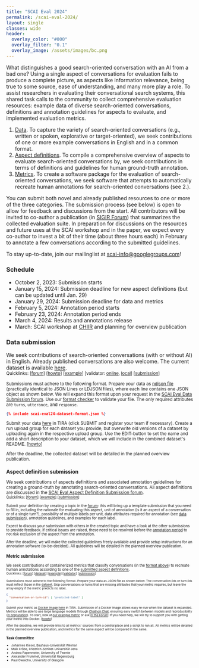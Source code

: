 ```yaml
---
title: "SCAI Eval 2024"
permalink: /scai-eval-2024/
layout: single
classes: wide
header:
  overlay_color: "#000"
  overlay_filter: "0.1"
  overlay_image: /assets/images/bc.png
---
```


What distinguishes a good search-oriented conversation with an AI from a bad one? Using a single aspect of conversations for evaluation fails to produce a complete picture, as aspects like information relevance, being true to some source, ease of understanding, and many more play a role. To assist researchers in evaluating their conversational search systems, this shared task calls to the community to collect comprehensive evaluation resources: example data of diverse search-oriented conversations, definitions and annotation guidelines for aspects to evaluate, and implemented evaluation metrics.

1. [Data](#data-submission). To capture the variety of search-oriented conversations (e.g., written or spoken, explorative or target-oriented), we seek contributions of one or more example conversations in English and in a common format.
2. [Aspect definitions](#aspect-definition-submission). To compile a comprehensive overview of aspects to evaluate search-oriented conversations by, we seek contributions in terms of definitions and guidelines for human ground-truth annotation.
3. [Metrics](#metric-submission). To create a software package for the evaluation of search-oriented conversations, we seek software that attempts to automatically recreate human annotations for search-oriented conversations (see 2.).

You can submit both novel and already published resources to one or more of the three categories. The submission process (see below) is open to allow for feedback and discussions from the start. All contributors will be invited to co-author a publication (in [SIGIR Forum](https://sigir.org/forum/)) that summarizes the collected evaluation suite. In preparation for discussions on the resources and future uses at the SCAI workshop and in the paper, we expect every co-author to invest a bit of their time (about three hours each) in February to annotate a few conversations according to the submitted guidelines.

To stay up-to-date, join our mailinglist at [scai-info@googlegroups.com](https://groups.google.com/g/scai-info)!


### Schedule
* October 2, 2023: Submission starts
* January 15, 2024: Submission deadline for new aspect definitions (but can be updated until Jan. 29)
* January 29, 2024: Submission deadline for data and metrics
* February 5, 2024: Annotation period starts
* February 23, 2024: Annotation period ends
* March 4, 2024: Results and annotations release
* March: SCAI workshop at <a href="https://chiir2024.github.io/index.html">CHIIR</a> and planning for overview publication


### Data submission
We seek contributions of search-oriented conversations (with or without AI) in English. Already published conversations are also welcome. The current dataset is available [here](https://doi.org/10.5281/zenodo.8396856).
<br><small>Quicklinks: [[forum](https://www.tira.io/c/scai/scai-eval-data-submission/12)] [[howto](https://www.tira.io/t/howto-data-submission/2011)] [[example](https://github.com/search-oriented-conversational-ai/scai-eval24-dataset-conversion-trec-cast/blob/main/data/trec-cast-2022.ndjson)] [validator: [online](/scai-eval-2024/code/format-checker), [local](https://github.com/search-oriented-conversational-ai/scai-eval24-dataset-validator)] [[submission](https://www.tira.io/task-overview/scai-eval-2024-data-submission/submit-20230925-training)]

Submissions must adhere to the following format. Prepare your data as [ndjson file](https://dataprotocols.org/ndjson/) (practically identical to JSON Lines or LDJSON files), where each line contains one JSON object as shown below. We will expand this format upon your request in the [SCAI Eval Data Submission forum](https://www.tira.io/c/scai/scai-eval-data-submission/12). Use our [format checker](/scai-eval-2024/code/format-checker) to validate your file. The only required attributes are <code>turns</code>, <code>utterance</code>, and <code>response</code>.

```json
{% include scai-eval24-dataset-format.json %}
```

Submit your data [here](https://www.tira.io/task-overview/scai-eval-2024-data-submission/submit-20230925-training) in TIRA (click SUBMIT and register your team if necessary). Create a run upload group for each dataset you provide, but overwrite old versions of a dataset by uploading again in the respective upload group. Use the EDIT-button to set the name and add a short description to your dataset, which we will include in the combined dataset's README. [[howto](https://www.tira.io/t/howto-data-submission/2011)]

After the deadline, the collected dataset will be detailed in the planned overview publication.



### Aspect definition submission
We seek contributions of aspects definitions and associated annotation guidelines for creating a ground-truth by annotating search-oriented conversations. All aspect definitions are discussed in the [SCAI Eval Aspect Definition Submission forum](https://www.tira.io/c/scai/scai-eval-aspect-definition-submission/14).
<br><small>Quicklinks: [[forum](https://www.tira.io/c/scai/scai-eval-aspect-definition-submission/14)] [[example](https://www.tira.io/t/aspect-definition-ease-of-understanding/1979)] [[submission](https://www.tira.io/c/scai/scai-eval-aspect-definition-submission/14)]

Submit your definition by creating a topic in the [forum](https://www.tira.io/c/scai/scai-eval-aspect-definition-submission/14): this will bring up a template submission that you need to fill in, including the rationale for evaluating this aspect, unit of annotation (is it an aspect of a conversation or of a single turn?), possibility of multiple labels per unit, data attributes required for annotation (see [data submission](#data-submission)), annotation guidelines, and examples for each label.

Expect to discuss your submission with others in the created topic and have a look at the other submissions to provide feedback. If critical issues are raised, these need to be resolved before the [annotation period](#schedule) to not risk exclusion of the aspect from the annotation.

After the deadline, we will make the collected guidelines freely available and provide setup instructions for an annotation software (to-be-decided). All guidelines will be detailed in the planned overview publication.



### Metric submission
We seek contributions of containerized metrics that classify conversations (in the [format above](#data-submission)) to recreate human annotations according to one of the [submitted aspect definitions](#aspect-definition-submission).
<br><small>Quicklinks: [[forum](https://www.tira.io/c/scai/scai-eval-metric-submission/15)] [[dataset](https://doi.org/10.5281/zenodo.8396856)] [[example](https://github.com/search-oriented-conversational-ai/scai-eval24-metric-simplicity)] [[validator](https://github.com/search-oriented-conversational-ai/scai-eval24-metric-validator)] [[submission](https://www.tira.io/task-overview/scai-eval-2024-metric-submission/)]

Submissions must adhere to the following format. Prepare your data as JSON file as shown below. The conversation-ids or turn-ids must reflect those in the [dataset](https://doi.org/10.5281/zenodo.8396856). Skip conversations or turns that are missing attributes that your metric requires, but leave the array empty if the metric predicts no label.
```json
{
  "conversation-or-turn-id": [ "predicted-label" ]
}
```

Submit your metric as [Docker image](https://www.docker.com/) [here](https://www.tira.io/task-overview/scai-eval-2024-metric-submission/) in TIRA. Submission of a Docker image allows easy re-run when the dataset is expanded. Metrics will be able to use large language models through [Chatnoir Chat](https://chat.web.webis.de/), ensuring easy switch between models and reproducibility ([in preparation](https://www.tira.io/t/llms-for-metrics-in-tira/2010)). To start, look at [our example metric](https://github.com/search-oriented-conversational-ai/scai-eval24-metric-simplicity) or ask [in the Forum](https://www.tira.io/c/scai/scai-eval-metric-submission/15): If you need help, we will try to support you with getting your metric into Docker. [[howto]([https://www.tira.io/t/howto-data-submission/2011](https://www.tira.io/t/howto-metric-submission/2015))]

After the deadline, we will provide links to all metrics' sources from a central place and a script to run all. All metrics will be detailed in the planned overview publication, and metrics for the same aspect will be compared in the same.


### Task Committee
* Johannes Kiesel, Bauhaus-Universität Weimar
* Maik Fröbe, Friedrich-Schiller-Universität Jena
* Andrea Papenmeier, University of Twente
* Alexander Frummet, Universität Regensburg
* Paul Owoicho, University of Glasgow


